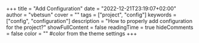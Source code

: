 +++
title = "Add Configuration"
date = "2022-12-21T23:19:07+02:00"
author = "vbetsun"
cover = ""
tags = ["project", "config"]
keywords = ["config", "configuration"]
description = "How to properly add configuration for the project?"
showFullContent = false
readingTime = true
hideComments = false
color = "" #color from the theme settings
+++
